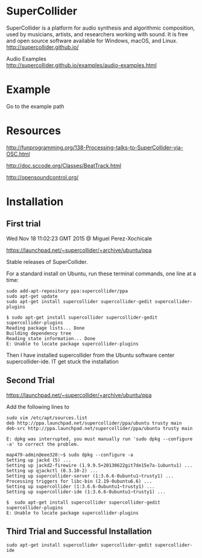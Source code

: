 # SuperCollider

SuperCollider is a platform for audio synthesis and algorithmic composition,
used by musicians, artists, and researchers working with sound.
It is free and open source software available for Windows, macOS, and Linux.
http://supercollider.github.io/

Audio Examples   
http://supercollider.github.io/examples/audio-examples.html


# Example
Go to the example path

# Resources

http://funprogramming.org/138-Processing-talks-to-SuperCollider-via-OSC.html

http://doc.sccode.org/Classes/BeatTrack.html

http://opensoundcontrol.org/


# Installation

## First trial
Wed Nov 18 11:02:23 GMT 2015 @ Miguel Perez-Xochicale

https://launchpad.net/~supercollider/+archive/ubuntu/ppa


Stable releases of SuperCollider.

For a standard install on Ubuntu, run these terminal commands, one line at a time:

```
sudo add-apt-repository ppa:supercollider/ppa
sudo apt-get update
sudo apt-get install supercollider supercollider-gedit supercollider-plugins
```

```
$ sudo apt-get install supercollider supercollider-gedit supercollider-plugins
Reading package lists... Done
Building dependency tree       
Reading state information... Done
E: Unable to locate package supercollider-plugins
```

Then I have installed supercollider from the Ubuntu software center
supercollider-ide. IT get stuck the installation


## Second Trial
https://launchpad.net/~supercollider/+archive/ubuntu/ppa


Add the following lines to  
```
sudo vim /etc/apt/sources.list
deb http://ppa.launchpad.net/supercollider/ppa/ubuntu trusty main
deb-src http://ppa.launchpad.net/supercollider/ppa/ubuntu trusty main
```
```
E: dpkg was interrupted, you must manually run 'sudo dpkg --configure -a' to correct the problem.

map479-admin@eee320:~$ sudo dpkg --configure -a
Setting up jackd (5) ...
Setting up jackd2-firewire (1.9.9.5+20130622git7de15e7a-1ubuntu1) ...
Setting up qjackctl (0.3.10-2) ...
Setting up supercollider-server (1:3.6.6-0ubuntu1~trusty1) ...
Processing triggers for libc-bin (2.19-0ubuntu6.6) ...
Setting up supercollider (1:3.6.6-0ubuntu1~trusty1) ...
Setting up supercollider-ide (1:3.6.6-0ubuntu1~trusty1) ...

$  sudo apt-get install supercollider supercollider-gedit supercollider-plugins
E: Unable to locate package supercollider-plugins
```

## Third Trial and Successful Installation

```
sudo apt-get install supercollider supercollider-gedit supercollider-ide
```
